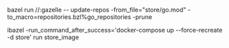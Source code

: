 bazel run //:gazelle -- update-repos -from_file="store/go.mod" -to_macro=repositories.bzl%go_repositories -prune

ibazel -run_command_after_success='docker-compose up --force-recreate -d store' run store_image
